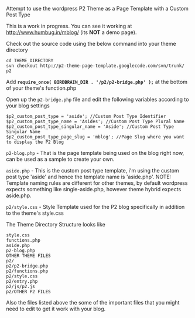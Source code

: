 Attempt to use the wordpress P2 Theme as a Page Template with a Custom Post Type

This is a work in progress. You can see it working at http://www.humbug.in/mblog/ (its **NOT** a demo page).

Check out the source code using the below command into your theme directory

```
cd THEME_DIRECTORY
svn checkout http://p2-theme-page-template.googlecode.com/svn/trunk/ p2
```

Add **`require_once( BIRDBRAIN_DIR . '/p2/p2-bridge.php' );`** at the bottom of your theme's function.php

Open up the `p2-bridge.php` file and edit the following variables according to your blog settings

```
$p2_custom_post_type = 'aside'; //Custom Post Type Identifier
$p2_custom_post_type_name = 'Asides'; //Custom Post Type Plural Name
$p2_custom_post_type_singular_name = 'Aside'; //Custom Post Type Singular Name
$p2_custom_post_type_page_slug = 'mblog'; //Page Slug where you want to display the P2 Blog
```

`p2-blog.php` - That is the page template being used on the blog right now, can be used as a sample to create your own.

`aside.php` - This is the custom post type template, i'm using the custom post type 'aside' and hence the template name is 'aside.php'. NOTE: Template naming rules are different for other themes, by default wordpress expects something like single-aside.php, however theme hybrid expects aside.php.

`p2/style.css` - Style Template used for the P2 blog specifically in addition to the theme's style.css

The Theme Directory Structure looks like

```
style.css
functions.php
aside.php
p2-blog.php
OTHER THEME FILES
p2/
p2/p2-bridge.php
p2/functions.php
p2/style.css
p2/entry.php
p2/js/p2.js
p2/OTHER P2 FILES
```


Also the files listed above the some of the important files that you might need to edit to get it work with your blog.